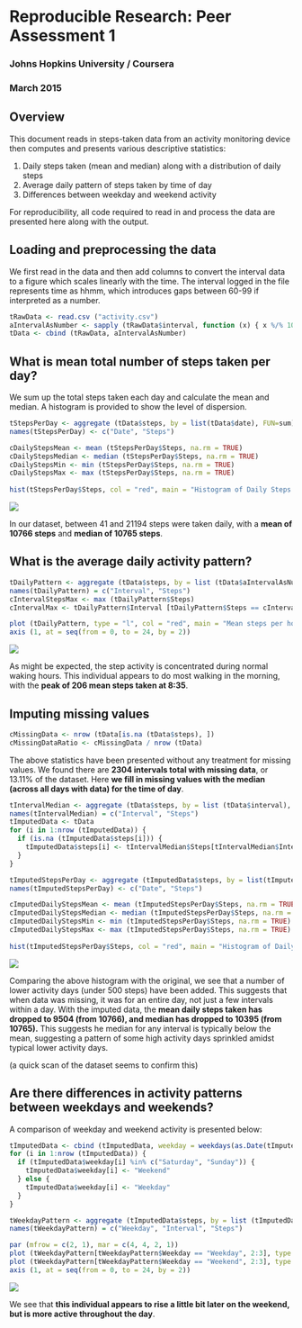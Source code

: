 # Reproducible Research: Peer Assessment 1

### Johns Hopkins University / Coursera
### March 2015
  
  
## Overview
  
This document reads in steps-taken data from an activity monitoring device then computes and presents
various descriptive statistics:
  
  1. Daily steps taken (mean and median) along with a distribution of daily steps
  2. Average daily pattern of steps taken by time of day
  3. Differences between weekday and weekend activity
  
For reproducibility, all code required to read in and process the data are presented here along with the output.
  
  
## Loading and preprocessing the data
  
We first read in the data and then add columns to convert the interval data to a figure which
scales linearly with the time.  The interval logged in the file represents time as hhmm, which
introduces gaps between 60-99 if interpreted as a number.
  

```r
tRawData <- read.csv ("activity.csv")
aIntervalAsNumber <- sapply (tRawData$interval, function (x) { x %/% 100 + (x %% 100)/60 } )
tData <- cbind (tRawData, aIntervalAsNumber)
```
  
  
## What is mean total number of steps taken per day?
  
We sum up the total steps taken each day and calculate the mean and median.  A histogram is provided to show the level of dispersion.
  

```r
tStepsPerDay <- aggregate (tData$steps, by = list(tData$date), FUN=sum)
names(tStepsPerDay) <- c("Date", "Steps")

cDailyStepsMean <- mean (tStepsPerDay$Steps, na.rm = TRUE)
cDailyStepsMedian <- median (tStepsPerDay$Steps, na.rm = TRUE)
cDailyStepsMin <- min (tStepsPerDay$Steps, na.rm = TRUE)
cDailyStepsMax <- max (tStepsPerDay$Steps, na.rm = TRUE)
  
hist(tStepsPerDay$Steps, col = "red", main = "Histogram of Daily Steps Taken", xlab = "Steps Per Day")
```

![](PA1_template_files/figure-html/DailyStatistics-1.png) 
  
In our dataset, between 41 and 21194 steps were taken daily, with a **mean of 10766 steps** and **median of 10765 steps**.
  
  
## What is the average daily activity pattern?
  
  

```r
tDailyPattern <- aggregate (tData$steps, by = list (tData$aIntervalAsNumber), FUN=mean, na.rm = TRUE)
names(tDailyPattern) = c("Interval", "Steps")
cIntervalStepsMax <- max (tDailyPattern$Steps)
cIntervalMax <- tDailyPattern$Interval [tDailyPattern$Steps == cIntervalStepsMax]

plot (tDailyPattern, type = "l", col = "red", main = "Mean steps per hour", xlab = "Time of day (hour)", xaxt = 'n')
axis (1, at = seq(from = 0, to = 24, by = 2))
```

![](PA1_template_files/figure-html/HourlyPattern-1.png) 
  
As might be expected, the step activity is concentrated during normal waking hours.  This individual appears to do most walking in the morning, with the **peak of 206 mean steps taken at 8:35**.
  
  
## Imputing missing values
  

```r
cMissingData <- nrow (tData[is.na (tData$steps), ])
cMissingDataRatio <- cMissingData / nrow (tData)
```
  
  
The above statistics have been presented without any treatment for missing values.  We found there are **2304 intervals total with missing data**, or 13.11% of the dataset.  Here **we fill in missing values with the median (across all days with data) for the time of day**.
  
  

```r
tIntervalMedian <- aggregate (tData$steps, by = list (tData$interval), FUN = median, na.rm = TRUE)
names(tIntervalMedian) = c("Interval", "Steps")
tImputedData <- tData
for (i in 1:nrow (tImputedData)) {
  if (is.na (tImputedData$steps[i])) {
    tImputedData$steps[i] <- tIntervalMedian$Steps[tIntervalMedian$Interval == tImputedData$interval[i]]
  }
}

tImputedStepsPerDay <- aggregate (tImputedData$steps, by = list(tImputedData$date), FUN=sum)
names(tImputedStepsPerDay) <- c("Date", "Steps")

cImputedDailyStepsMean <- mean (tImputedStepsPerDay$Steps, na.rm = TRUE)
cImputedDailyStepsMedian <- median (tImputedStepsPerDay$Steps, na.rm = TRUE)
cImputedDailyStepsMin <- min (tImputedStepsPerDay$Steps, na.rm = TRUE)
cImputedDailyStepsMax <- max (tImputedStepsPerDay$Steps, na.rm = TRUE)
  
hist(tImputedStepsPerDay$Steps, col = "red", main = "Histogram of Daily Steps Taken (missing data imputed)", xlab = "Steps Per Day")
```

![](PA1_template_files/figure-html/ImputingMissingValues-1.png) 

Comparing the above histogram with the original, we see that a number of lower activity days (under 500 steps) have been added.  This suggests that when data was missing, it was for an entire day, not just a few intervals within a day.  With the imputed data, the **mean daily steps taken has dropped to 9504 (from 10766), and median has dropped to 10395 (from 10765).**  This suggests he median for any interval is typically below the mean, suggesting a pattern of some high activity days sprinkled amidst typical lower activity days.

(a quick scan of the dataset seems to confirm this)
  
  
## Are there differences in activity patterns between weekdays and weekends?

A comparison of weekday and weekend activity is presented below:


```r
tImputedData <- cbind (tImputedData, weekday = weekdays(as.Date(tImputedData$date)), stringsAsFactors = FALSE)
for (i in 1:nrow (tImputedData)) {
  if (tImputedData$weekday[i] %in% c("Saturday", "Sunday")) {
    tImputedData$weekday[i] <- "Weekend"
  } else {
    tImputedData$weekday[i] <- "Weekday"
  }
}

tWeekdayPattern <- aggregate (tImputedData$steps, by = list (tImputedData$weekday, tImputedData$aIntervalAsNumber), FUN=mean, na.rm = TRUE)
names(tWeekdayPattern) = c("Weekday", "Interval", "Steps")

par (mfrow = c(2, 1), mar = c(4, 4, 2, 1))
plot (tWeekdayPattern[tWeekdayPattern$Weekday == "Weekday", 2:3], type = "l", col = "red", main = "Weekday", ylab = "Steps per Interval", xaxt = 'n', xlab = "", ylim = c (0, max (tWeekdayPattern$Steps)))
plot (tWeekdayPattern[tWeekdayPattern$Weekday == "Weekend", 2:3], type = "l", col = "red", main = "Weekend", ylab = "Steps per Interval", xlab = "Time of day (hour)", xaxt = 'n', ylim = c (0, max (tWeekdayPattern$Steps)))
axis (1, at = seq(from = 0, to = 24, by = 2))
```

![](PA1_template_files/figure-html/WeekdayPatterns-1.png) 

We see that **this individual appears to rise a little bit later on the weekend, but is more active throughout the day**.
